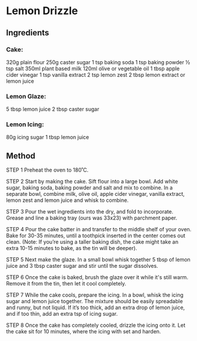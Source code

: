 # Lemon Drizzle

## Ingredients

### Cake:
320g plain flour
250g caster sugar
1 tsp baking soda
1 tsp baking powder
½ tsp salt
350ml plant based milk
120ml olive or vegetable oil
1 tbsp apple cider vinegar
1 tsp vanilla extract
2 tsp lemon zest
2 tbsp lemon extract or lemon juice

### Lemon Glaze:
5 tbsp lemon juice
2 tbsp caster sugar

### Lemon Icing:
80g icing sugar
1 tbsp lemon juice

## Method

STEP 1
Preheat the oven to 180˚C.

STEP 2
Start by making the cake. Sift flour into a large bowl. Add white sugar, baking soda, baking powder and salt and mix to combine. In a separate bowl, combine milk, olive oil, apple cider vinegar, vanilla extract, lemon zest and lemon juice and whisk to combine.

STEP 3
Pour the wet ingredients into the dry, and fold to incorporate. Grease and line a baking tray (ours was 33x23) with parchment paper.

STEP 4
Pour the cake batter in and transfer to the middle shelf of your oven. Bake for 30-35 minutes, until a toothpick inserted in the center comes out clean. (Note: If you’re using a taller baking dish, the cake might take an extra 10-15 minutes to bake, as the tin will be deeper).

STEP 5
Next make the glaze. In a small bowl whisk together 5 tbsp of lemon juice and 3 tbsp caster sugar and stir until the sugar dissolves.

STEP 6
Once the cake is baked, brush the glaze over it while it's still warm. Remove it from the tin, then let it cool completely.

STEP 7
While the cake cools, prepare the icing. In a bowl, whisk the icing sugar and lemon juice together. The mixture should be easily spreadable and runny, but not liquid. If it’s too thick, add an extra drop of lemon juice, and if too thin, add an extra tsp of icing sugar.

STEP 8
Once the cake has completely cooled, drizzle the icing onto it. Let the cake sit for 10 minutes, where the icing with set and harden.